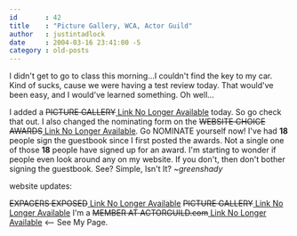 ```yaml
---
id       : 42
title    : "Picture Gallery, WCA, Actor Guild"
author   : justintadlock
date     : 2004-03-16 23:41:00 -5
category : old-posts
---
```


I didn't get to go to class this morning...I couldn't find the key to my car.  Kind of sucks, cause we were having a test review today.  That would've been easy, and I would've learned something.  Oh well...

I added a <del> PICTURE GALLERY</del><ins> Link No Longer Available</ins> today.  So go check that out.  I also changed the nominating form on the <del> WEBSITE CHOICE AWARDS</del><ins> Link No Longer Available</ins>.  Go NOMINATE yourself now!  I've had <b> 18</b> people sign the guestbook since I first posted the awards.  Not a single one of those <b> 18</b> people have signed up for an award.  I'm starting to wonder if people even look around any on my website.  If you don't, then don't bother signing the guestbook.  See?  Simple, Isn't It?  <em>  ~greenshady</em>

website updates:

<del>EXPAGERS EXPOSED</del><ins> Link No Longer Available</ins>
<del>PICTURE GALLERY</del><ins> Link No Longer Available</ins>
I'm a <del>MEMBER AT ACTORGUILD.com</del><ins> Link No Longer Available</ins>  <--  See My Page.
